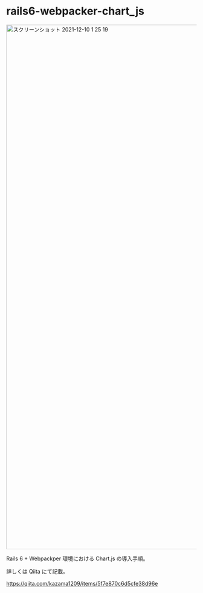 # rails6-webpacker-chart_js

<img width="1384" alt="スクリーンショット 2021-12-10 1 25 19" src="https://user-images.githubusercontent.com/51913879/145435564-a512bbbb-b4a2-42a7-903a-9749d533c67f.png">

Rails 6 + Webpackper 環境における Chart.js の導入手順。

詳しくは Qiita にて記載。

https://qiita.com/kazama1209/items/5f7e870c6d5cfe38d96e
